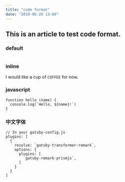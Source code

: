 ```yaml
---
title: "code format"
date: "2019-06-20 13:00"
---
```


## This is an article to test code format.

### default
```console.log('Default.')
```
### inline
I would like a cup of `COFFEE` for now.

### javascript
```javascript{1-2}
function hello (name) {
  console.log(`Hello, ${name}!`)
}
```
### 中文字体

```javascript{1,4-6}
// In your gatsby-config.js
plugins: [
  {
    resolve: `gatsby-transformer-remark`,
    options: {
      plugins: [
        `gatsby-remark-prismjs`,
      ]
    }
  }
]
```